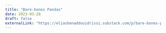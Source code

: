 ```yaml
---
title: "Bare-bones Pandas"
date: 2023-03-28
draft: false
externalLink: "https://eliasbenaddouidrissi.substack.com/p/bare-bones-pandas"
---
```

